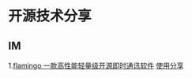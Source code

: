 # 开源技术分享


## IM
 

1.[flamingo  一款高性能轻量级开源即时通讯软件](https://github.com/balloonwj/flamingo) 
[使用分享](https://github.com/BoundlessSea/OpenSourceTechnologyShare/blob/main/IM/Flamingo.md) 


